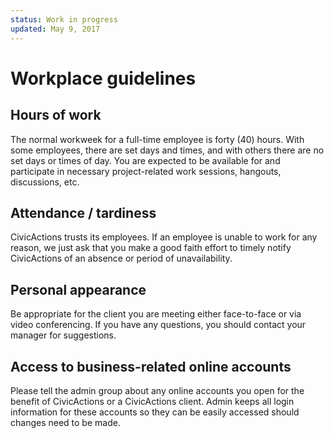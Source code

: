 ```yaml
---
status: Work in progress
updated: May 9, 2017
---
```


# Workplace guidelines

## Hours of work

The normal workweek for a full-time employee is forty (40) hours. With some employees, there are set days and times, and with others there are no set days or times of day. You are expected to be available for and participate in necessary project-related work sessions, hangouts, discussions, etc.

## Attendance / tardiness

CivicActions trusts its employees. If an employee is unable to work for any reason, we just ask that you make a good faith effort to timely notify CivicActions of an absence or period of unavailability.

## Personal appearance

Be appropriate for the client you are meeting either face-to-face or via video conferencing. If you have any questions, you should contact your manager for suggestions.

## Access to business-related online accounts

Please tell the admin group about any online accounts you open for the benefit of CivicActions or a CivicActions client. Admin keeps all login information for these accounts so they can be easily accessed should changes need to be made.
